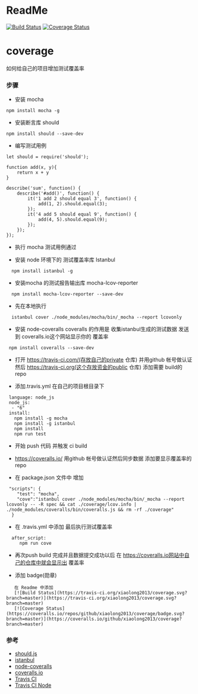 # ReadMe
[![Build Status](https://travis-ci.org/xiaolong2013/coverage.svg?branch=master)](https://travis-ci.org/xiaolong2013/coverage.svg?branch=master)
[![Coverage Status](https://coveralls.io/repos/github/xiaolong2013/coverage/badge.svg?branch=master)](https://coveralls.io/github/xiaolong2013/coverage?branch=master)

# coverage
如何给自己的项目增加测试覆盖率

### 步骤

* 安装 mocha

```
npm install mocha -g
```

* 安装断言库 should

```
npm install should --save-dev
```

* 编写测试用例

```
let should = require('should');

function add(x, y){
	return x + y
}

describe('sum', function() {
    describe('#add()', function() {
        it('1 add 2 should equal 3', function() {
            add(1, 2).should.equal(3);
        });
        it('4 add 5 should equal 9', function() {
            add(4, 5).should.equal(9);
        });
    });
});
```
* 执行 mocha 测试用例通过

* 安装 node 环境下的 测试覆盖率库 Istanbul

```
  npm install istanbul -g
```

* 安装mocha 的测试报告输出库 mocha-lcov-reporter

```
  npm install mocha-lcov-reporter --save-dev
```

* 先在本地执行

```
  istanbul cover ./node_modules/mocha/bin/_mocha --report lcovonly
```


* 安装 node-coveralls  coveralls 的作用是 收集istanbul生成的测试数据 发送到 coveralls.io这个网站显示你的 覆盖率
   
```
 npm install coveralls --save-dev
```
 
* 打开 https://travis-ci.com/(存放自己的private 仓库) 并用github 帐号做认证  然后 https://travis-ci.org(这个存放资金的public 仓库) 添加需要 build的 repo 

* 添加.travis.yml 在自己的项目根目录下

```
 language: node_js
 node_js:
  - "6"  
 install: 
   npm install -g mocha
   npm install -g istanbul
   npm install 
   npm run test  
```

* 开始 push 代码 并触发 ci build 


* https://coveralls.io/  用github 帐号做认证然后同步数据  添加要显示覆盖率的repo


* 在 package.json 文件中 增加

```
 "scripts": {
    "test": "mocha",
    "cove":"istanbul cover ./node_modules/mocha/bin/_mocha --report lcovonly -- -R spec && cat ./coverage/lcov.info | ./node_modules/coveralls/bin/coveralls.js && rm -rf ./coverage"
  } 
```

* 在 .travis.yml 中添加 最后执行测试覆盖率 

```
  after_script:
     npm run cove  
```

* 再次push  build 完成并且数据提交成功以后 在 https://coveralls.io网站中自己的仓库中就会显示出 覆盖率

* 添加 badge(勋章)

```
   在 Readme 中添加
   [![Build Status](https://travis-ci.org/xiaolong2013/coverage.svg?branch=master)](https://travis-ci.org/xiaolong2013/coverage.svg?branch=master)
   [![Coverage Status](https://coveralls.io/repos/github/xiaolong2013/coverage/badge.svg?branch=master)](https://coveralls.io/github/xiaolong2013/coverage?branch=master)
```
 
 
### 参考

* [should.js](https://github.com/shouldjs/should.js)
* [istanbul](https://github.com/gotwarlost/istanbul)
* [node-coveralls](https://github.com/nickmerwin/node-coveralls)
* [coveralls.io](https://coveralls.io)
* [Travis CI](https://www.travis-ci.org/)
* [Travis CI Node](https://docs.travis-ci.com/user/languages/javascript-with-nodejs/)

 
